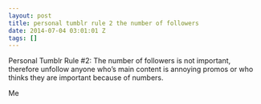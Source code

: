 ```yaml
---
layout: post
title: personal tumblr rule 2 the number of followers
date: 2014-07-04 03:01:01 Z
tags: []
---
```

Personal Tumblr Rule #2: The number of followers is not important, therefore unfollow anyone who’s main content is annoying promos or who thinks they are important because of numbers.

Me

